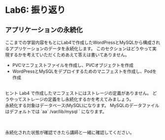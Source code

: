 # Lab6: 振り返り

## アプリケーションの永続化
ここまでの学習内容をもとにLab4で作成したWordPressとMySQLから構成されるアプリケーションのデータを永続化します。 このセクションはどうやって実現するかを考えていただくためあえて答えは書いてありません。

* PVCマニフェストファイルを作成し、PVCオブジェクトを作成<br>
* WordPressとMySQLをデプロイするためのマニフェストを作成し、Podを作成<br>

<br>
ヒント Lab4 で作成したマニフェストにはストレージの定義がありません。 どうやってストレージの定義をし永続化するかを考えてみましょう。<br>
 永続化する対象はデータベース(MySQL)になります。 MySQLのデータファイルはデフォルトでは `aa` /var/lib/mysql ` になります。<br>

 <br>
 <br>

永続化された状態が確認できたら講師と一緒に確認してください。

